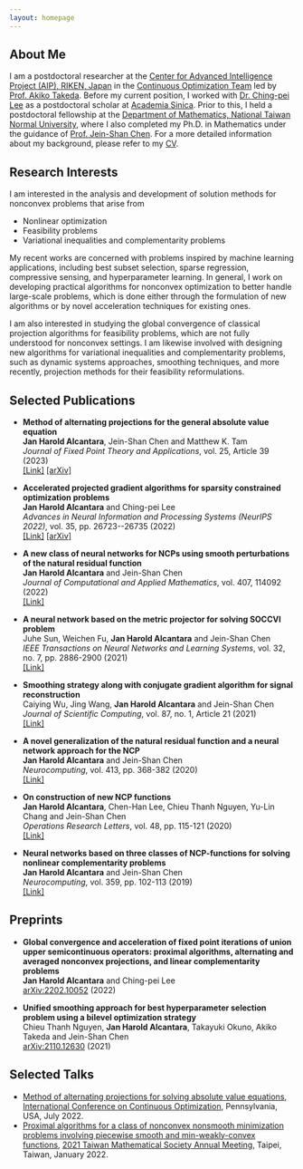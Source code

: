 ```yaml
---
layout: homepage
---
```


## About Me

I am a postdoctoral researcher at the [Center for Advanced Intelligence Project (AIP), RIKEN, Japan](https://www.riken.jp/en/research/labs/aip/index.html) in the [Continuous Optimization Team](https://www.riken.jp/en/research/labs/aip/generic_tech/continuous_optimize/) led by [Prof. Akiko Takeda](http://www.or.mist.i.u-tokyo.ac.jp/takeda/index-e.html). Before my current position, I worked with [Dr. Ching-pei Lee](https://leepei.github.io/) as a postdoctoral scholar at [Academia Sinica](https://www.stat.sinica.edu.tw/eng/index.php). Prior to this, I held a postdoctoral fellowship at the [Department of Mathematics, National Taiwan Normal University](https://cantor.math.ntnu.edu.tw/index.php/en/index_en/), where I also completed my Ph.D. in Mathematics under the guidance of [Prof. Jein-Shan Chen](http://math.ntnu.edu.tw/~jschen/index.php?menu=Home). For a more detailed information about my background, please refer to my [CV](https://jhalcantara.github.io/CV_Alcantara_JanHarold.pdf).

## Research Interests

I am interested in the analysis and development of solution methods for nonconvex problems that arise from
- Nonlinear optimization
- Feasibility problems
- Variational inequalities and complementarity problems

My recent works are concerned with problems inspired by machine learning applications, including best subset selection, sparse regression, compressive sensing, and hyperparameter learning. In general, I work on developing practical algorithms for nonconvex optimization to better handle large-scale problems, which is done either through the formulation of new algorithms or by novel acceleration techniques for existing ones. 

I am also interested in studying the global convergence of classical projection algorithms for feasibility problems, which are not fully understood for nonconvex settings. I am likewise involved with designing new algorithms for variational inequalities and complementarity problems, such as dynamic systems approaches, smoothing techniques, and more recently, projection methods for their feasibility reformulations.



## Selected Publications

- **Method of alternating projections for the general absolute value equation** \
 **Jan Harold Alcantara**, Jein-Shan Chen and Matthew K. Tam \
 *Journal of Fixed Point Theory and Applications*, vol. 25, Article 39 (2023)\
 [[Link]](https://link.springer.com/article/10.1007/s11784-022-01026-8) [[arXiv]](https://arxiv.org/abs/2106.03268)
 
- **Accelerated projected gradient algorithms for sparsity constrained optimization problems** \
 **Jan Harold Alcantara** and Ching-pei Lee \
 *Advances in Neural Information and Processing Systems (NeurIPS 2022)*, vol. 35, pp. 26723--26735 (2022) \
[[Link]](https://proceedings.neurips.cc/paper_files/paper/2022/hash/aab3003c922e0fcd2fd2c951fa3c03ad-Abstract-Conference.html) [[arXiv]](http://arxiv.org/abs/2211.02271)

- **A new class of neural networks for NCPs using smooth perturbations of the natural residual function** \
 **Jan Harold Alcantara** and Jein-Shan Chen \
 *Journal of Computational and Applied Mathematics*, vol. 407, 114092 (2022) \
[[Link]](https://www.sciencedirect.com/science/article/abs/pii/S0377042722000061)  

- **A neural network based on the metric projector for solving SOCCVI problem** \
Juhe Sun, Weichen Fu, **Jan Harold Alcantara** and Jein-Shan Chen \
 *IEEE Transactions on Neural Networks and Learning Systems*, vol. 32, no. 7, pp. 2886-2900 (2021)\
[[Link]](https://ieeexplore.ieee.org/document/9159914)

- **Smoothing strategy along with conjugate gradient algorithm for signal reconstruction** \
 Caiying Wu, Jing Wang, **Jan Harold Alcantara** and Jein-Shan Chen \
 *Journal of Scientific Computing*, vol. 87, no. 1, Article 21 (2021) \
[[Link]](https://link.springer.com/article/10.1007/s10915-021-01440-z) 

- **A novel generalization of the natural residual function and a neural network approach for the NCP** \
 **Jan Harold Alcantara** and Jein-Shan Chen \
 *Neurocomputing*, vol. 413, pp. 368-382 (2020) \
[[Link]](https://www.sciencedirect.com/science/article/abs/pii/S092523122031047X)

- **On construction of new NCP functions** \
 **Jan Harold Alcantara**, Chen-Han Lee, Chieu Thanh Nguyen, Yu-Lin Chang and Jein-Shan Chen \
 *Operations Research Letters*, vol. 48, pp. 115-121 (2020) \
[[Link]](https://www.sciencedirect.com/science/article/abs/pii/S0167637720300109) 

- **Neural networks based on three classes of NCP-functions for solving nonlinear complementarity problems** \
 **Jan Harold Alcantara** and Jein-Shan Chen \
 *Neurocomputing*, vol. 359, pp. 102-113 (2019) \
[[Link]](https://www.sciencedirect.com/science/article/abs/pii/S0925231219308021) 


## Preprints

- **Global convergence and acceleration of fixed point iterations of union upper semicontinuous operators: proximal algorithms, alternating and averaged nonconvex projections, and linear complementarity problems** \
 **Jan Harold Alcantara** and Ching-pei Lee \
[arXiv:2202.10052](https://arxiv.org/abs/2202.10052) (2022) 

-  **Unified smoothing approach for best hyperparameter selection problem using a bilevel optimization strategy** \
 Chieu Thanh Nguyen, **Jan Harold Alcantara**, Takayuki Okuno, Akiko Takeda and Jein-Shan Chen \
[arXiv:2110.12630](https://arxiv.org/abs/2110.12630) (2021)

## Selected Talks

- [Method of alternating projections for solving absolute value equations](https://jhalcantara.github.io/MAP_AVE.pdf), [International Conference on Continuous Optimization](https://iccopt2022.lehigh.edu/), Pennsylvania, USA, July 2022.
- [Proximal algorithms for a class of nonconvex nonsmooth minimization problems involving piecewise smooth and min-weakly-convex functions](https://jhalcantara.github.io/Prox_Algorithms_Min_Convex.pdf), [2021 Taiwan Mathematical Society Annual Meeting](https://www.math.sinica.edu.tw/www/file_upload/conference/2021TMS/eng/index.html), Taipei, Taiwan, January 2022.
